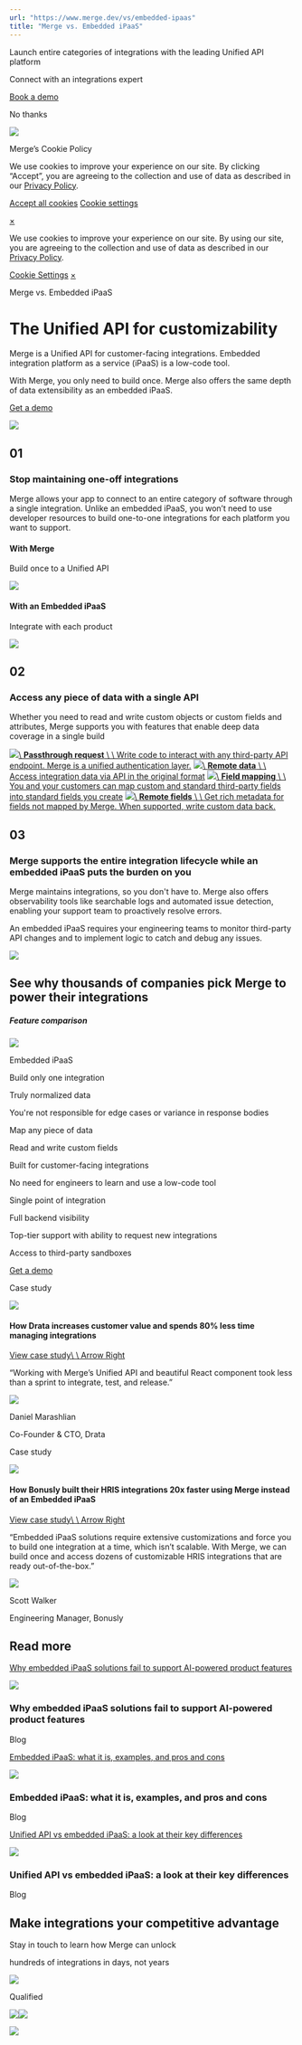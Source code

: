 ```yaml
---
url: "https://www.merge.dev/vs/embedded-ipaas"
title: "Merge vs. Embedded iPaaS"
---
```


Launch entire categories of integrations with the leading Unified API platform

Connect with an integrations expert

[Book a demo](https://merge.dev/get-in-touch)

No thanks

![](https://images.mutinycdn.com/mutiny-assets/client/exit_popup_dummy_close_button_01.png)

Merge’s Cookie Policy

We use cookies to improve your experience on our site. By clicking “Accept”, you are agreeing to the collection and use of data as described in our [Privacy Policy](https://www.merge.dev/legal/privacy-policy).

[Accept all cookies](https://www.merge.dev/vs/embedded-ipaas#) [Cookie settings](https://www.merge.dev/cookie-settings)

[×](https://www.merge.dev/vs/embedded-ipaas#)

We use cookies to improve your experience on our site. By using our site, you are agreeing to the collection and use of data as described in our [Privacy Policy](https://www.merge.dev/legal/privacy-policy).

[Cookie Settings](https://www.merge.dev/archive/cookie-settings) [×](https://www.merge.dev/vs/embedded-ipaas#)

Merge vs. Embedded iPaaS

# The Unified API for customizability

Merge is a Unified API for customer-facing integrations. Embedded integration platform as a service (iPaaS) is a low-code tool.

With Merge, you only need to build once. Merge also offers the same depth of data extensibility as an embedded iPaaS.

[Get a demo](https://www.merge.dev/get-in-touch?utm_btn=dr-page-vs%2Fembedded-ipaas)

![](https://cdn.prod.website-files.com/624b192df0b0151225c10026/67bc316dc4a256d60995ebaa_Tray_hero-bg.svg)

## 01

### Stop maintaining one-off integrations

Merge allows your app to connect to an entire category of software through a single integration. Unlike an embedded iPaaS, you won’t need to use developer resources to build one-to-one integrations for each platform you want to support.

#### With Merge

Build once to a Unified API

![](https://cdn.prod.website-files.com/624b192df0b0151225c10026/67bb2c369ce5a689dcd76d03_paragon-1-1.svg)

#### With an Embedded iPaaS

Integrate with each product

![](https://cdn.prod.website-files.com/624b192df0b0151225c10026/67bb2c6bcabf6acfef322b70_paragon-1-2.svg)

## 02

### Access any piece of data with a single API

Whether you need to read and write custom objects or custom fields and attributes, Merge supports you with features that enable deep data coverage in a single build

[![](https://cdn.prod.website-files.com/624b192df0b0151225c10026/67bb2d136caa4ca3b287376f_easy%20onboarding%20(4).svg)\\
**Passthrough request** \\
\\
Write code to interact with any third-party API endpoint. Merge is a unified authentication layer.](https://docs.merge.dev/supplemental-data/passthrough/) [![](https://cdn.prod.website-files.com/624b192df0b0151225c10026/67b73269f3f21ee5a36ac8b6_easy%20onboarding%20(3).svg)\\
**Remote data** \\
\\
Access integration data via API in the original format](https://docs.merge.dev/supplemental-data/remote-data/) [![](https://cdn.prod.website-files.com/624b192df0b0151225c10026/67bb2d12740112c7832091d5_easy%20onboarding%20(6).svg)\\
**Field mapping** \\
\\
You and your customers can map custom and standard third-party fields into standard fields you create](https://docs.merge.dev/guides/field-mappings/overview/) [![](https://cdn.prod.website-files.com/624b192df0b0151225c10026/67bb2d12c62011c3b5ead7f2_easy%20onboarding%20(7).svg)\\
**Remote fields** \\
\\
Get rich metadata for fields not mapped by Merge. When supported, write custom data back.](https://help.merge.dev/en/articles/7940316-remote-fields-overview)

## 03

### Merge supports the entire integration lifecycle while an embedded iPaaS puts the burden on you

Merge maintains integrations, so you don't have to. Merge also offers observability tools like searchable logs and automated issue detection, enabling your support team to proactively resolve errors.

An embedded iPaaS requires your engineering teams to monitor third-party API changes and to implement logic to catch and debug any issues.

![](https://cdn.prod.website-files.com/624b192df0b0151225c10026/67cb52a98b5a3ac4489eaccd_ipaas02vs.avif)

## See why thousands of companies pick Merge to power their integrations

##### Feature comparison

![](https://cdn.prod.website-files.com/624b192df0b0151225c10026/67b5ed56e63b65409a3f0fa6_merge-logo_bbl.svg)

Embedded iPaaS

Build only one integration

Truly normalized data

You're not responsible for edge cases or variance in response bodies

Map any piece of data

Read and write custom fields

Built for customer-facing integrations

No need for engineers to learn and use a low-code tool

Single point of integration

Full backend visibility

Top-tier support with ability to request new integrations

Access to third-party sandboxes

[Get a demo](https://www.merge.dev/get-in-touch?utm_btn=dr-page-vs%2Fembedded-ipaas)

Case study

![](https://cdn.prod.website-files.com/624b192df0b0151225c10026/67bc62e8b1a2b89cd42308cd_drata-logo.svg)

#### How Drata increases customer value and spends 80% less time managing integrations

[View case study\\
\\
Arrow Right](https://www.merge.dev/case-studies/how-drata-increases-customer-value-and-spends-80-less-time-managing-integrations)

“Working with Merge’s Unified API and beautiful React component took less than a sprint to integrate, test, and release.”

![](https://cdn.prod.website-files.com/624b192df0b0151225c10026/67c19f1e4489bb11c20d673e_Daniel%20Marashlian%20-%20Drata.png)

Daniel Marashlian

Co-Founder & CTO, Drata

Case study

![](https://cdn.prod.website-files.com/624b192df0b0151225c10026/67bb2e49809b8e95a7257fd5_bonusly.svg)

#### How Bonusly built their HRIS integrations 20x faster using Merge instead of an Embedded iPaaS

[View case study\\
\\
Arrow Right](https://www.merge.dev/case-studies/bonusly)

“Embedded iPaaS solutions require extensive customizations and force you to build one integration at a time, which isn’t scalable. With Merge, we can build once and access dozens of customizable HRIS integrations that are ready out-of-the-box.”

![](https://cdn.prod.website-files.com/624b192df0b0151225c10026/67c19ed2de461d1d3b29863a_Scott%20Walker%20-%20Bonusly.avif)

Scott Walker

Engineering Manager, Bonusly

## Read more

[Why embedded iPaaS solutions fail to support AI-powered product features](https://www.merge.dev/blog/embedded-ipaas-fails-to-support-ai-features)

![](https://cdn.prod.website-files.com/62796ab9647626cbab663f42/67cdd376071b615c9f2dcbcb_Blog%20Header%20Brand%20Refresh.png)

### Why embedded iPaaS solutions fail to support AI-powered product features

Blog

[Embedded iPaaS: what it is, examples, and pros and cons](https://www.merge.dev/blog/embedded-ipaas)

![](https://cdn.prod.website-files.com/62796ab9647626cbab663f42/67d9ca5e423a87d4859f5726_AI%20product%20strategy.png)

### Embedded iPaaS: what it is, examples, and pros and cons

Blog

[Unified API vs embedded iPaaS: a look at their key differences](https://www.merge.dev/blog/embedded-ipaas-vs-unified-api)

![](https://cdn.prod.website-files.com/62796ab9647626cbab663f42/6733d7e97dbabfb2ed0eb210_Accounting_integration.webp)

### Unified API vs embedded iPaaS: a look at their key differences

Blog

## Make integrations your competitive advantage

Stay in touch to learn how Merge can unlock

hundreds of integrations in days, not years

![](https://cdn.prod.website-files.com/624b192df0b0151225c10026/67a0696c88fcb6b1a1d8ad6f_CTA%20Background%20Logo.svg)

Qualified

![](https://t.co/1/i/adsct?bci=4&dv=America%2FAdak%26en-US%2Cen%26Google%20Inc.%26Linux%20x86_64%26255%261280%261024%264%2624%261280%261024%260%26na&eci=3&event=%7B%7D&event_id=720ed1f9-8a8c-4c53-88de-8e44f6abdb54&integration=gtm&p_id=Twitter&p_user_id=0&pl_id=cd3139b4-719e-48ad-b434-45f041df8119&tw_document_href=https%3A%2F%2Fwww.merge.dev%2Fvs%2Fembedded-ipaas&tw_iframe_status=0&txn_id=o7z1d&type=javascript&version=2.3.33)![](https://analytics.twitter.com/1/i/adsct?bci=4&dv=America%2FAdak%26en-US%2Cen%26Google%20Inc.%26Linux%20x86_64%26255%261280%261024%264%2624%261280%261024%260%26na&eci=3&event=%7B%7D&event_id=720ed1f9-8a8c-4c53-88de-8e44f6abdb54&integration=gtm&p_id=Twitter&p_user_id=0&pl_id=cd3139b4-719e-48ad-b434-45f041df8119&tw_document_href=https%3A%2F%2Fwww.merge.dev%2Fvs%2Fembedded-ipaas&tw_iframe_status=0&txn_id=o7z1d&type=javascript&version=2.3.33)

![](https://bat.bing.com/action/0?ti=343102454&tm=gtm002&Ver=2&mid=608fcd58-55db-42dd-be43-a8106ed94774&bo=2&sid=46398dd03e8d11f0a999d3a1a9b190f1&vid=4639e0f03e8d11f09009457a1d97d25a&vids=1&msclkid=N&pi=918639831&lg=en-US&sw=1280&sh=1024&sc=24&tl=Merge%20vs.%20Embedded%20iPaaS&p=https%3A%2F%2Fwww.merge.dev%2Fvs%2Fembedded-ipaas&r=&lt=393&evt=pageLoad&sv=1&asc=G&cdb=AQAQ&rn=571095)